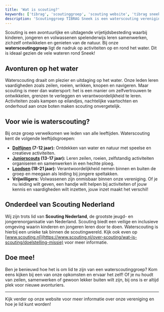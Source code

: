 ```yaml
---
title: 'Wat is scouting?'
keywords: ['tibrag', 'scoutinggroep', 'scouting website', 'tibrag sneek', 'tibrag startpagina', 'scouting startpagina', 'scouting nederland', 'water scouting', 'scouting activiteiten', 'scouting boot', 'scouting clubhuis', 'leeftijd scouting', 'scouting voor volwassenen', 'scouting groepen nederland']
description: 'Scoutinggroep TIBRAG Sneek is een waterscouting vereniging van Scouting Nederland, maar wat is scouting eigenlijk? Hier leggen we dat uit.'
---
```


Scouting is een avontuurlijke en uitdagende vrijetijdsbesteding waarbij kinderen, jongeren en volwassenen spelenderwijs leren samenwerken, zichzelf ontwikkelen en genieten van de natuur. Bij onze **waterscoutinggroep** ligt de nadruk op activiteiten op en rond het water. Dit is ideaal gezien de vele wateren rond Sneek!

## Avonturen op het water

Waterscouting draait om plezier en uitdaging op het water. Onze leden leren vaardigheden zoals zeilen, roeien, wrikken, knopen en navigeren. Maar scouting is meer dan watersport: het is een manier om zelfvertrouwen te ontwikkelen, grenzen te verleggen en verantwoordelijkheid te leren. Activiteiten zoals kampen op eilandjes, nachtelijke vaartochten en onderhoud aan onze boten maken scouting onvergetelijk.

## Voor wie is waterscouting?

Bij onze groep verwelkomen we leden van alle leeftijden. Waterscouting kent de volgende leeftijdsgroepen:
- **[Dolfijnen](https://www.tibrag.nl/leden/dolfijnen/) (7-12 jaar):** Ontdekken van water en natuur met speelse en creatieve activiteiten.
- **[Juniorscouts](https://www.tibrag.nl/leden/zeeverkenners/) (13-17 jaar):** Leren zeilen, roeien, zelfstandig activiteiten organiseren en samenwerken in een hechte ploeg.
- **[Loodsen](https://www.tibrag.nl/leden/loodsen/) (18-21 jaar):** Verantwoordelijkheid nemen binnen en buiten de groep en meegaan als leiding bij jongere speltakken.
- **Vrijwilligers:** Volwassenen zijn onmisbaar binnen onze vereniging. Of je nu leiding wilt geven, een handje wilt helpen bij activiteiten of jouw kennis en vaardigheden wilt inzetten, jouw inzet maakt het verschil!

## Onderdeel van Scouting Nederland

Wij zijn trots lid van **Scouting Nederland**, de grootste jeugd- en jongerenorganisatie van Nederland. Scouting biedt een veilige en inclusieve omgeving waarin kinderen en jongeren leren door te doen. Waterscouting is hierbij een unieke tak binnen de scoutingwereld. Kijk ook even op [www.scouting.nl](https://www.scouting.nl/over-scouting/wat-is-scouting/doelstelling-missie) voor meer informatie.

## Doe mee!

Ben je benieuwd hoe het is om lid te zijn van een waterscoutinggroep? Kom eens kijken bij een van onze opkomsten en ervaar het zelf! Of je nu houdt van zeilen, samenwerken of gewoon lekker buiten wilt zijn, bij ons is er altijd plek voor nieuwe avonturiers.

---

Kijk verder op onze website voor meer informatie over onze vereniging en hoe je lid kunt worden!
